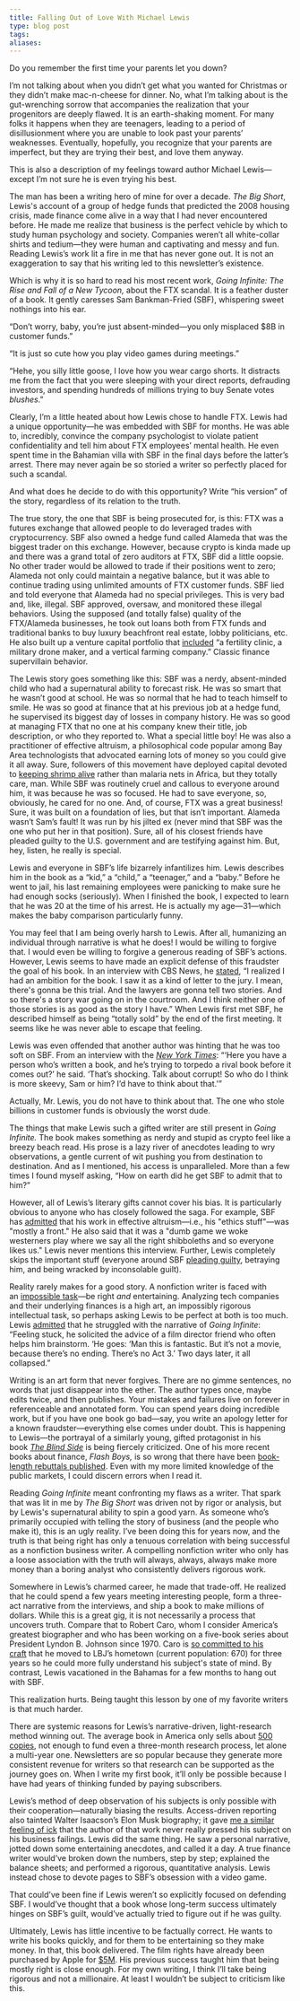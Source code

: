 ```yaml
---
title: Falling Out of Love With Michael Lewis
type: blog post
tags: 
aliases:
---
```

Do you remember the first time your parents let you down? 

I’m not talking about when you didn’t get what you wanted for Christmas or they didn’t make mac-n-cheese for dinner. No, what I’m talking about is the gut-wrenching sorrow that accompanies the realization that your progenitors are deeply flawed. It is an earth-shaking moment. For many folks it happens when they are teenagers, leading to a period of disillusionment where you are unable to look past your parents’ weaknesses. Eventually, hopefully, you recognize that your parents are imperfect, but they are trying their best, and love them anyway.

This is also a description of my feelings toward author Michael Lewis—except I’m not sure he is even trying his best. 

The man has been a writing hero of mine for over a decade. _The Big Short_, Lewis's account of a group of hedge funds that predicted the 2008 housing crisis, made finance come alive in a way that I had never encountered before. He made me realize that business is the perfect vehicle by which to study human psychology and society. Companies weren’t all white-collar shirts and tedium—they were human and captivating and messy and fun. Reading Lewis’s work lit a fire in me that has never gone out. It is not an exaggeration to say that his writing led to this newsletter’s existence. 

Which is why it is so hard to read his most recent work, _Going Infinite: The Rise and Fall of a New Tycoon,_ about the FTX scandal. It is a feather duster of a book. It gently caresses Sam Bankman-Fried (SBF), whispering sweet nothings into his ear. 

“Don’t worry, baby, you’re just absent-minded—you only misplaced $8B in customer funds.” 

“It is just so cute how you play video games during meetings.” 

“Hehe, you silly little goose, I love how you wear cargo shorts. It distracts me from the fact that you were sleeping with your direct reports, defrauding investors, and spending hundreds of millions trying to buy Senate votes *blushes*.”

Clearly, I’m a little heated about how Lewis chose to handle FTX. Lewis had a unique opportunity—he was embedded with SBF for months. He was able to, incredibly, convince the company psychologist to violate patient confidentiality and tell him about FTX employees’ mental health. He even spent time in the Bahamian villa with SBF in the final days before the latter’s arrest. There may never again be so storied a writer so perfectly placed for such a scandal. 

And what does he decide to do with this opportunity? Write “his version” of the story, regardless of its relation to the truth.

The true story, the one that SBF is being prosecuted for, is this: FTX was a futures exchange that allowed people to do leveraged trades with cryptocurrency. SBF also owned a hedge fund called Alameda that was the biggest trader on this exchange. However, because crypto is kinda made up and there was a grand total of zero auditors at FTX, SBF did a little oopsie. No other trader would be allowed to trade if their positions went to zero; Alameda not only could maintain a negative balance, but it was able to continue trading using unlimited amounts of FTX customer funds. SBF lied and told everyone that Alameda had no special privileges. This is very bad and, like, illegal. SBF approved, oversaw, and monitored these illegal behaviors. Using the supposed (and totally false) quality of the FTX/Alameda businesses, he took out loans both from FTX funds and traditional banks to buy luxury beachfront real estate, lobby politicians, etc. He also built up a venture capital portfolio that [included](https://www.ft.com/content/aaa4a42c-efcc-4c60-9dc6-ba6cccb599e6) “a fertility clinic, a military drone maker, and a vertical farming company.” Classic finance supervillain behavior. 

The Lewis story goes something like this: SBF was a nerdy, absent-minded child who had a supernatural ability to forecast risk. He was so smart that he wasn’t good at school. He was so normal that he had to teach himself to smile. He was so good at finance that at his previous job at a hedge fund, he supervised its biggest day of losses in company history. He was so good at managing FTX that no one at his company knew their title, job description, or who they reported to. What a special little boy! He was also a practitioner of effective altruism, a philosophical code popular among Bay Area technologists that advocated earning lots of money so you could give it all away. Sure, followers of this movement have deployed capital devoted to [keeping shrimp alive](https://forum.effectivealtruism.org/topics/shrimp-welfare-project) rather than malaria nets in Africa, but they totally care, man. While SBF was routinely cruel and callous to everyone around him, it was because he was so focused. He had to save everyone, so, obviously, he cared for no one. And, of course, FTX was a great business! Sure, it was built on a foundation of lies, but that isn’t important. Alameda wasn’t Sam’s fault! It was run by his jilted ex (never mind that SBF was the one who put her in that position). Sure, all of his closest friends have pleaded guilty to the U.S. government and are testifying against him. But, hey, listen, he really is special. 

Lewis and everyone in SBF’s life bizarrely infantilizes him. Lewis describes him in the book as a “kid,” a “child,” a “teenager,” and a “baby.” Before he went to jail, his last remaining employees were panicking to make sure he had enough socks (seriously). When I finished the book, I expected to learn that he was 20 at the time of his arrest. He is actually my age—31—which makes the baby comparison particularly funny.

You may feel that I am being overly harsh to Lewis. After all, humanizing an individual through narrative is what he does! I would be willing to forgive that. I would even be willing to forgive a generous reading of SBF’s actions. However, Lewis seems to have made an explicit defense of this fraudster the goal of his book. In an interview with CBS News, he [stated](https://www.cbsnews.com/news/ftx-founder-sam-bankman-fried-michael-lewis-book-60-minutes-transcript/), “I realized I had an ambition for the book. I saw it as a kind of letter to the jury. I mean, there's gonna be this trial. And the lawyers are gonna tell two stories. And so there's a story war going on in the courtroom. And I think neither one of those stories is as good as the story I have.” When Lewis first met SBF, he described himself as being “totally sold” by the end of the first meeting. It seems like he was never able to escape that feeling. 

Lewis was even offended that another author was hinting that he was too soft on SBF. From an interview with the [_New York Times_](https://www.nytimes.com/2023/10/06/business/michael-lewis-going-infinite.html): “‘Here you have a person who’s written a book, and he’s trying to torpedo a rival book before it comes out?’ he said. ‘That’s shocking. Talk about corrupt! So who do I think is more skeevy, Sam or him? I’d have to think about that.’”

Actually, Mr. Lewis, you do not have to think about that. The one who stole billions in customer funds is obviously the worst dude. 

The things that make Lewis such a gifted writer are still present in _Going Infinite._ The book makes something as nerdy and stupid as crypto feel like a breezy beach read. His prose is a lazy river of anecdotes leading to wry observations, a gentle current of wit pushing you from destination to destination. And as I mentioned, his access is unparalleled. More than a few times I found myself asking, “How on earth did he get SBF to admit that to him?” 

However, all of Lewis’s literary gifts cannot cover his bias. It is particularly obvious to anyone who has closely followed the saga. For example, SBF has [admitted](https://www.vox.com/future-perfect/23462333/sam-bankman-fried-ftx-cryptocurrency-effective-altruism-crypto-bahamas-philanthropy) that his work in effective altruism—i.e., his "ethics stuff"—was "mostly a front." He also said that it was a "dumb game we woke westerners play where we say all the right shibboleths and so everyone likes us." Lewis never mentions this interview. Further, Lewis completely skips the important stuff (everyone around SBF [pleading guilty](https://x.com/wagieeacc/status/1710559548094771301?s=20), betraying him, and being wracked by inconsolable guilt). 

Reality rarely makes for a good story. A nonfiction writer is faced with an [impossible task](https://every.to/napkin-math/should-you-fire-this-newsletter)—be right _and_ entertaining. Analyzing tech companies and their underlying finances is a high art, an impossibly rigorous intellectual task, so perhaps asking Lewis to be perfect at both is too much. Lewis [admitted](https://www.nytimes.com/2023/10/06/business/michael-lewis-going-infinite.html) that he struggled with the narrative of _Going Infinite_: “Feeling stuck, he solicited the advice of a film director friend who often helps him brainstorm. ‘He goes: ‘Man this is fantastic. But it’s not a movie, because there’s no ending. There’s no Act 3.’ Two days later, it all collapsed.” 

Writing is an art form that never forgives. There are no gimme sentences, no words that just disappear into the ether. The author types once, maybe edits twice, and then publishes. Your mistakes and failures live on forever in referenceable and annotated form. You can spend years doing incredible work, but if you have one book go bad—say, you write an apology letter for a known fraudster—everything else comes under doubt. This is happening to Lewis—the portrayal of a similarly young, gifted protagonist in his book [_The Blind Side_](https://deadspin.com/michael-lewis-michael-oher-blind-side-big-short-1850899516) is being fiercely criticized. One of his more recent books about finance, _Flash Boys,_ is so wrong that there have been [book-length rebuttals published](https://www.amazon.com/Flash-Boys-Insiders-Perspective-High-Frequency-ebook/dp/B00P0QI2M2). Even with my more limited knowledge of the public markets, I could discern errors when I read it.

Reading _Going Infinite_ meant confronting my flaws as a writer. That spark that was lit in me by _The Big Short_ was driven not by rigor or analysis, but by Lewis's supernatural ability to spin a good yarn. As someone who’s primarily occupied with telling the story of business (and the people who make it), this is an ugly reality. I’ve been doing this for years now, and the truth is that being right has only a tenuous correlation with being successful as a nonfiction business writer. A compelling nonfiction writer who only has a loose association with the truth will always, always, always make more money than a boring analyst who consistently delivers rigorous work. 

Somewhere in Lewis’s charmed career, he made that trade-off. He realized that he could spend a few years meeting interesting people, form a three-act narrative from the interviews, and ship a book to make millions of dollars. While this is a great gig, it is not necessarily a process that uncovers truth. Compare that to Robert Caro, whom I consider America’s greatest biographer and who has been working on a five-book series about President Lyndon B. Johnson since 1970. Caro is [so committed to his craft](https://every.to/p/note-taking-lessons-from-america-s-greatest-biographer) that he moved to LBJ’s hometown (current population: 670) for three years so he could more fully understand his subject's state of mind. By contrast, Lewis vacationed in the Bahamas for a few months to hang out with SBF. 

This realization hurts. Being taught this lesson by one of my favorite writers is that much harder. 

There are systemic reasons for Lewis’s narrative-driven, light-research method winning out. The average book in America only sells about [500 copies](https://www.publishersweekly.com/pw/by-topic/columns-and-blogs/soapbox/article/6153-a-bookselling-tail.html), not enough to fund even a three-month research process, let alone a multi-year one. Newsletters are so popular because they generate more consistent revenue for writers so that research can be supported as the journey goes on. When I write my first book, it’ll only be possible because I have had years of thinking funded by paying subscribers. 

Lewis’s method of deep observation of his subjects is only possible with their cooperation—naturally biasing the results. Access-driven reporting also tainted Walter Isaacson’s Elon Musk biography; it gave [me a similar feeling of ick](https://every.to/napkin-math/oh-no-i-kinda-want-to-work-for-elon) that the author of that work never really pressed his subject on his business failings. Lewis did the same thing. He saw a personal narrative, jotted down some entertaining anecdotes, and called it a day. A true finance writer would’ve broken down the numbers, step by step; explained the balance sheets; and performed a rigorous, quantitative analysis. Lewis instead chose to devote pages to SBF’s obsession with a video game. 

That could’ve been fine if Lewis weren’t so explicitly focused on defending SBF. I would’ve thought that a book whose long-term success ultimately hinges on SBF’s guilt, would’ve actually tried to figure out if he was guilty. 

Ultimately, Lewis has little incentive to be factually correct. He wants to write his books quickly, and for them to be entertaining so they make money. In that, this book delivered. The film rights have already been purchased by Apple for [$5M](https://fortune.com/crypto/2023/09/08/apple-pays-michael-lewis-5-million-for-going-infinite-book-rights/). His previous success taught him that being mostly right is close enough. For my own writing, I think I’ll take being rigorous and not a millionaire. At least I wouldn’t be subject to criticism like this.